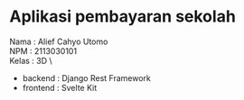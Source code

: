 # Aplikasi pembayaran sekolah

Nama : Alief Cahyo Utomo \
NPM  : 2113030101 \
Kelas : 3D \

- backend : Django Rest Framework
- frontend : Svelte Kit
